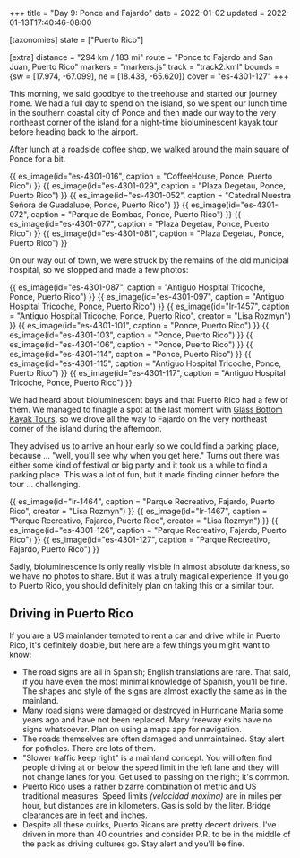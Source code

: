 +++
title = "Day 9: Ponce and Fajardo"
date = 2022-01-02
updated = 2022-01-13T17:40:46-08:00

[taxonomies]
state = ["Puerto Rico"]

[extra]
distance = "294 km / 183 mi"
route = "Ponce to Fajardo and San Juan, Puerto Rico"
markers = "markers.js"
track = "track2.kml"
bounds = {sw = [17.974, -67.099], ne = [18.438, -65.620]}
cover = "es-4301-127"
+++

This morning, we said goodbye to the treehouse and started our journey home. We had a full day to spend on the island, so we spent our lunch time in the southern coastal city of Ponce and then made our way to the very northeast corner of the island for a night-time bioluminescent kayak tour before heading back to the airport.

<!-- more -->

After lunch at a roadside coffee shop, we walked around the main square of Ponce for a bit.

{{ es_image(id="es-4301-016", caption = "CoffeeHouse, Ponce, Puerto Rico") }}
{{ es_image(id="es-4301-029", caption = "Plaza Degetau, Ponce, Puerto Rico") }}
{{ es_image(id="es-4301-052", caption = "Catedral Nuestra Señora de Guadalupe, Ponce, Puerto Rico") }}
{{ es_image(id="es-4301-072", caption = "Parque de Bombas, Ponce, Puerto Rico") }}
{{ es_image(id="es-4301-077", caption = "Plaza Degetau, Ponce, Puerto Rico") }}
{{ es_image(id="es-4301-081", caption = "Plaza Degetau, Ponce, Puerto Rico") }}

On our way out of town, we were struck by the remains of the old municipal hospital, so we stopped and made a few photos:

{{ es_image(id="es-4301-087", caption = "Antiguo Hospital Tricoche, Ponce, Puerto Rico") }}
{{ es_image(id="es-4301-097", caption = "Antiguo Hospital Tricoche, Ponce, Puerto Rico") }}
{{ es_image(id="lr-1457", caption = "Antiguo Hospital Tricoche, Ponce, Puerto Rico", creator = "Lisa Rozmyn") }}
{{ es_image(id="es-4301-101", caption = "Ponce, Puerto Rico") }}
{{ es_image(id="es-4301-103", caption = "Ponce, Puerto Rico") }}
{{ es_image(id="es-4301-106", caption = "Ponce, Puerto Rico") }}
{{ es_image(id="es-4301-114", caption = "Ponce, Puerto Rico") }}
{{ es_image(id="es-4301-115", caption = "Antiguo Hospital Tricoche, Ponce, Puerto Rico") }}
{{ es_image(id="es-4301-117", caption = "Antiguo Hospital Tricoche, Ponce, Puerto Rico") }}

We had heard about bioluminescent bays and that Puerto Rico had a few of them. We managed to finagle a spot at the last moment with [Glass Bottom Kayak Tours](https://glassbottompr.com), so we drove all the way to Fajardo on the very northeast corner of the island during the afternoon.

They advised us to arrive an hour early so we could find a parking place, because ... "well, you'll see why when you get here." Turns out there was either some kind of festival or big party and it took us a while to find a parking place. This was a lot of fun, but it made finding dinner before the tour ... challenging.

{{ es_image(id="lr-1464", caption = "Parque Recreativo, Fajardo, Puerto Rico", creator = "Lisa Rozmyn") }}
{{ es_image(id="lr-1467", caption = "Parque Recreativo, Fajardo, Puerto Rico", creator = "Lisa Rozmyn") }}
{{ es_image(id="es-4301-126", caption = "Parque Recreativo, Fajardo, Puerto Rico") }}
{{ es_image(id="es-4301-127", caption = "Parque Recreativo, Fajardo, Puerto Rico") }}

Sadly, bioluminescence is only really visible in almost absolute darkness, so we have no photos to share. But it was a truly magical experience. If you go to Puerto Rico, you should definitely plan on taking this or a similar tour.

## Driving in Puerto Rico

If you are a US mainlander tempted to rent a car and drive while in Puerto Rico, it's definitely doable, but here are a few things you might want to know:

* The road signs are all in Spanish; English translations are rare. That said, if you have even the most minimal knowledge of Spanish, you'll be fine. The shapes and style of the signs are almost exactly the same as in the mainland.
* Many road signs were damaged or destroyed in Hurricane Maria some years ago and have not been replaced. Many freeway exits have no signs whatsoever. Plan on using a maps app for navigation.
* The roads themselves are often damaged and unmaintained. Stay alert for potholes. There are lots of them.
* "Slower traffic keep right" is a mainland concept. You will often find people driving at or below the speed limit in the left lane and they will not change lanes for you. Get used to passing on the right; it's common.
* Puerto Rico uses a rather bizarre combination of metric and US traditional measures: Speed limits _(velocidad máxima)_ are in miles per hour, but distances are in kilometers. Gas is sold by the liter. Bridge clearances are in feet and inches.
* Despite all these quirks, Puerto Ricans are pretty decent drivers. I've driven in more than 40 countries and consider P.R. to be in the middle of the pack as driving cultures go. Stay alert and you'll be fine.

